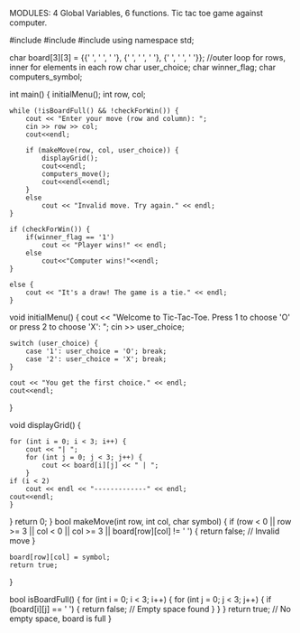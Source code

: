 MODULES: 4 Global Variables, 6 functions.
Tic tac toe game against computer.

#include <iostream>
#include <cstdlib>
#include <ctime>
using namespace std;

char board[3][3] = {{' ', ' ', ' '}, {' ', ' ', ' '}, {' ', ' ', ' '}}; //outer loop for rows, inner for elements in each row
char user_choice;
char winner_flag;
char computers_symbol;

int main() {
    initialMenu();
    int row, col;

    while (!isBoardFull() && !checkForWin()) {
        cout << "Enter your move (row and column): ";
        cin >> row >> col;
        cout<<endl;

        if (makeMove(row, col, user_choice)) {
            displayGrid();
            cout<<endl;
            computers_move();
            cout<<endl<<endl;
        } 
        else 
            cout << "Invalid move. Try again." << endl; 
    }

    if (checkForWin()) {
        if(winner_flag == '1')
            cout << "Player wins!" << endl;
        else
            cout<<"Computer wins!"<<endl;
    } 

    else {
        cout << "It's a draw! The game is a tie." << endl;
    }


void initialMenu() {
    cout << "Welcome to Tic-Tac-Toe. Press 1 to choose 'O' or press 2 to choose 'X': ";
    cin >> user_choice;

    switch (user_choice) {
        case '1': user_choice = 'O'; break;
        case '2': user_choice = 'X'; break;
    }

    cout << "You get the first choice." << endl;
    cout<<endl;
}

void displayGrid() {
    
    for (int i = 0; i < 3; i++) {
        cout << "| ";
        for (int j = 0; j < 3; j++) {
            cout << board[i][j] << " | ";
        }
    if (i < 2)
        cout << endl << "-------------" << endl;
    cout<<endl;
    }
}
    return 0;
}
bool makeMove(int row, int col, char symbol) {
    if (row < 0 || row >= 3 || col < 0 || col >= 3 || board[row][col] != ' ') {
        return false;  // Invalid move
    }

    board[row][col] = symbol;
    return true;
}

bool isBoardFull() {
    for (int i = 0; i < 3; i++) {
        for (int j = 0; j < 3; j++) {
            if (board[i][j] == ' ') {
                return false;  // Empty space found
            }
        }
    }
    return true;  // No empty space, board is full
}


